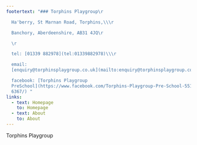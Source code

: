 ```yaml
---
footertext: "### Torphins Playgroup\r

  Ha'berry, St Marnan Road, Torphins,\\\r

  Banchory, Aberdeenshire, AB31 4JQ\r

  \r

  tel: [01339 882978](tel:01339882978)\\\r

  email:
  [enquiry@torphinsplaygroup.co.uk](mailto:enquiry@torphinsplaygroup.co.uk)\r

  facebook: [Torphins Playgroup
  PreSchool](https://www.facebook.com/Torphins-Playgroup-Pre-School-55164190159\
  6367/) "
links:
  - text: Homepage
    to: Homepage
  - text: About
    to: About
---
```

Torphins Playgroup